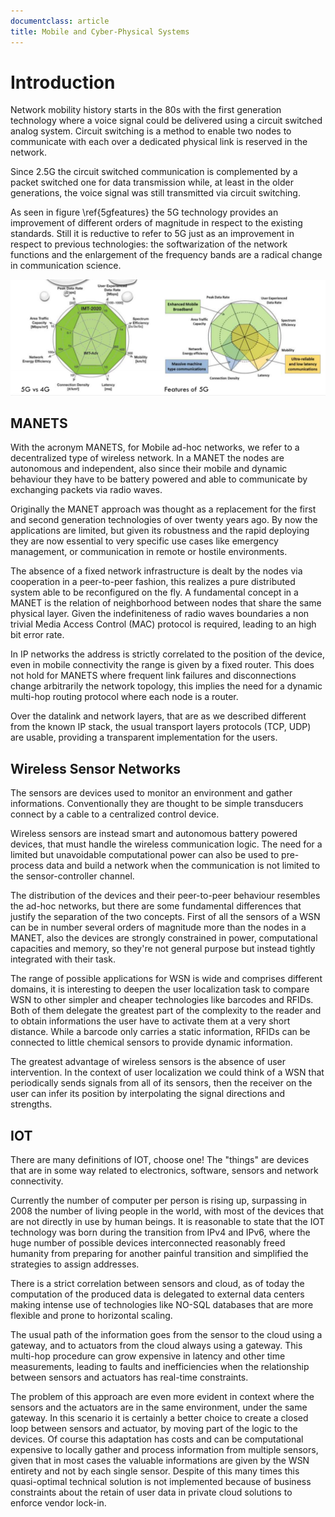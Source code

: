 ```yaml
---
documentclass: article
title: Mobile and Cyber-Physical Systems
---
```


# Introduction
Network mobility history starts in the 80s with the first generation technology where a voice signal could be delivered using a circuit switched analog system.
Circuit switching is a method to enable two nodes to communicate with each over a dedicated physical link is reserved in the network.

Since 2.5G the circuit switched communication is complemented by a packet switched one for data transmission while, at least in the older generations, the voice signal was still transmitted via circuit switching.

As seen in figure \ref{5gfeatures} the 5G technology provides an improvement of different orders of magnitude in respect to the existing standards.
Still it is reductive to refer to 5G just as an improvement in respect to previous technologies: the softwarization of the network functions and the enlargement of the frequency bands are a radical change in communication science.

![5G feature comparison\label{5gfeatures}](assets/5gfeatures.png)

## MANETS
With the acronym MANETS, for Mobile ad-hoc networks, we refer to a decentralized type of wireless network.
In a MANET the nodes are autonomous and independent, also since their mobile and dynamic behaviour they have to be battery powered and able to communicate by exchanging packets via radio waves.

Originally the MANET approach was thought as a replacement for the first and second generation technologies of over twenty years ago.
By now the applications are limited, but given its robustness and the rapid deploying they are now essential to very specific use cases like emergency management, or communication in remote or hostile environments.

The absence of a fixed network infrastructure is dealt by the nodes via cooperation in a peer-to-peer fashion, this realizes a pure distributed system able to be reconfigured on the fly.
A fundamental concept in a MANET is the relation of neighborhood between nodes that share the same physical layer.
Given the indefiniteness of radio waves boundaries a non trivial Media Access Control (MAC) protocol is required, leading to an high bit error rate.

In IP networks the address is strictly correlated to the position of the device, even in mobile connectivity the range is given by a fixed router.
This does not hold for MANETS where frequent link failures and disconnections change arbitrarily the network topology, this implies the need for a dynamic multi-hop routing protocol where each node is a router.

Over the datalink and network layers, that are as we described different from the known IP stack, the usual transport layers protocols (TCP, UDP) are usable, providing a transparent implementation for the users.

## Wireless Sensor Networks
The sensors are devices used to monitor an environment and gather informations.
Conventionally they are thought to be simple transducers connect by a cable to a centralized control device.

Wireless sensors are instead smart and autonomous battery powered devices, that must handle the wireless communication logic.
The need for a limited but unavoidable computational power can also be used to pre-process data and build a network when the communication is not limited to the sensor-controller channel.

The distribution of the devices and their peer-to-peer behaviour resembles the ad-hoc networks, but there are some fundamental differences that justify the separation of the two concepts.
First of all the sensors of a WSN can be in number several orders of magnitude more than the nodes in a MANET, also the devices are strongly constrained in power, computational capacities and memory, so they're not general purpose but instead tightly integrated with their task.

The range of possible applications for WSN is wide and comprises different domains, it is interesting to deepen the user localization task to compare WSN to other simpler and cheaper technologies like barcodes and RFIDs.
Both of them delegate the greatest part of the complexity to the reader and to obtain informations the user have to activate them at a very short distance.
While a barcode only carries a static information, RFIDs can be connected to little chemical sensors to provide dynamic information.

The greatest advantage of wireless sensors is the absence of user intervention.
In the context of user localization we could think of a WSN that periodically sends signals from all of its sensors, then the receiver on the user can infer its position by interpolating the signal directions and strengths.

## IOT
There are many definitions of IOT, choose one!
The "things" are devices that are in some way related to electronics, software, sensors and network connectivity.

Currently the number of computer per person is rising up, surpassing in 2008 the number of living people in the world, with most of the devices that are not directly in use by human beings.
It is reasonable to state that the IOT technology was born during the transition from IPv4 and IPv6, where the huge number of possible devices interconnected reasonably freed humanity from preparing for another painful transition and simplified the strategies to assign addresses.

There is a strict correlation between sensors and cloud, as of today the computation of the produced data is delegated to external data centers making intense use of technologies like NO-SQL databases that are more flexible and prone to horizontal scaling.

The usual path of the information goes from the sensor to the cloud using a gateway, and to actuators from the cloud always using a gateway.
This multi-hop procedure can grow expensive in latency and other time measurements, leading to faults and inefficiencies when the relationship between sensors and actuators has real-time constraints.

The problem of this approach are even more evident in context where the sensors and the actuators are in the same environment, under the same gateway.
In this scenario it is certainly a better choice to create a closed loop between sensors and actuator, by moving part of the logic to the devices.
Of course this adaptation has costs and can be computational expensive to locally gather and process information from multiple sensors, given that in most cases the valuable informations are given by the WSN entirety and not by each single sensor.
Despite of this many times this quasi-optimal technical solution is not implemented because of business constraints about the retain of user data in private cloud solutions to enforce vendor lock-in.
